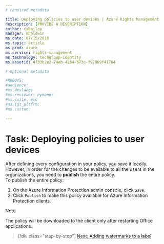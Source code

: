 ```yaml
---
# required metadata

title: Deploying policies to user devices | Azure Rights Management
description: [PROVIDE A DESCRIPTION]
author: cabailey
manager: mbaldwin
ms.date: 07/15/2016
ms.topic: article
ms.prod: azure
ms.service: rights-management
ms.technology: techgroup-identity
ms.assetid: 4733b2e2-74eb-4264-b73e-f97969f41764

# optional metadata

#ROBOTS:
#audience:
#ms.devlang:
#ms.reviewer: eymanor
#ms.suite: ems
#ms.tgt_pltfrm:
#ms.custom:

---
```


# Task: Deploying policies to user devices

After defining every configuration in your policy, you save it locally. However, in order for the changes to be available to all the users in the organizations, you need to **publish** the entire policy.  
To publish the entire policy:

1. On the Azure Information Protection admin console, click `Save`.
2. Click `Publish` to make this policy available for Azure Information Protection clients.

> [!NOTE]
> The policy will be downloaded to the client only after restarting Office applications.

>[!div class="step-by-step"]
[Next: Adding watermarks to a label](task-add-watermark-label.md)
